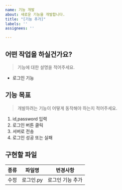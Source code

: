```yaml
---
name: 기능 개발
about: 새로운 기능을 개발합니다.
title: "[기능 추가]"
labels: ''
assignees: ''

---
```


## 어떤 작업을 하실건가요?

> 기능에 대한 설명을 적어주세요.

- 로그인 기능

## 기능 목표

> 개발하려는 기능이 어떻게 동작해야 하는지 적어주세요.

1. id,password 입력
2. 로그인 버튼 클릭
3. 서버로 전송
4. 로그인 성공 또는 실패

## 구현할 파일

|종류|파일명|번경사항|
|-----|------|----|
|수정|로그인.py|로그인 기능 추가|
